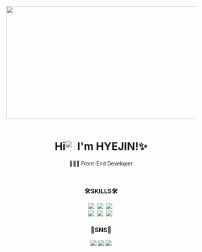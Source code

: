 <div align =center>
<img src= "https://mblogthumb-phinf.pstatic.net/MjAxODA1MDZfMTQ3/MDAxNTI1NTUzNjg4NzA3.MMCUmid7CHdrLAzWID6U7OLxsTRroOqtuffmNT41LzAg.WN_p0TbKZZFmAt_3DREM3LM0t6qWHvirVUvkBqostOsg.PNG.jhk3749/image.png?type=w800" height =300px width= 600px>
<!--   <img src= "https://media1.giphy.com/media/S8CP75HP0PB5Wvg47C/giphy.gif?cid=790b76115c9b6fb422693b57f393967bc6185dd9b06fe94a&rid=giphy.gif&ct=g" height =300px width= 300px> -->
 </div>

 
<br/>


<div align =center>
 
 ### <h1 align =center> Hi<img src="https://media.giphy.com/media/hvRJCLFzcasrR4ia7z/giphy.gif" width="25px"> I'm HYEJIN!✨ </h1>
 
 <p> 👩🏻‍💻 Front-End Developer </p>
</div>
</p>

 <br/>
 
<div align="center">
  <h3>🛠SKILLS🛠</h3>
  <img src="https://img.shields.io/badge/JavaScript-F7DF1E?style=flat&logo=JavaScript&logoColor=white"/></a>&nbsp
  <img src="https://img.shields.io/badge/HTML5-E34F26?style=flat&logo=HTML5&logoColor=white"/></a>&nbsp
  <img src="https://img.shields.io/badge/CSS3-1572B6?style=flat&logo=CSS3&logoColor=white"/></a>&nbsp
  <br/>
  <img src="https://img.shields.io/badge/React-61DAFB?style=flat&logo=React&logoColor=white"/></a>&nbsp
  <img src="https://img.shields.io/badge/Redux-764ABC?style=flat&logo=Redux&logoColor=white"/></a>&nbsp
  <img src="https://img.shields.io/badge/styled components-DB7093?style=flat&logo=styled components&logoColor=white"/></a>&nbsp
</div>


### <p align =center>🧡SNS🧡</p>
<div align =center>
 
 <a href="https://www.instagram.com/hzziins/" target="_blank">
  <img src="https://img.shields.io/badge/instagram-E4405F?style=flat&logo=instagram&logoColor=white"/></a> 
 <a href="https://zinny-22.tistory.com/" target="_blank">
  <img src="https://img.shields.io/badge/blog-000000?style=flat&logo=blogger&logoColor=white"/></a>
 <a href ="https://www.notion.so/zinnys-/I-m-HyeJin-598d207b671c4341b8be1f8a434b3b63" target="_blank"><img src ="https://camo.githubusercontent.com/7ab436ab25e4c27dfc2e2d9013daf26d66f023e946e63aaf2391c046acd3a594/68747470733a2f2f696d672e736869656c64732e696f2f62616467652f4e6f74696f6e2d3030303030303f7374796c653d666c6174266c6f676f3d4e6f74696f6e266c6f676f436f6c6f723d7768697465"/></a>
</div>



<!-- <br/><br/>
<div align =center>
<a href="https://hits.seeyoufarm.com"><img src="https://hits.seeyoufarm.com/api/count/incr/badge.svg?url=https%3A%2F%2Fgithub.com%2Fzinny22&count_bg=%23D9CDE7&title_bg=%239E60BC&icon=&icon_color=%23FFFFFF&title=hits&edge_flat=false"/></a>
</div> -->


<!--
**zinny22/zinny22** is a ✨ _special_ ✨ repository because its `README.md` (this file) appears on your GitHub profile.

Here are some ideas to get you started:




- 🔭 I’m currently working on ...
- 🌱 I’m currently learning ...
- 👯 I’m looking to collaborate on ...
- 🤔 I’m looking for help with ...
- 💬 Ask me about ...
- 📫 How to reach me: ...
- 😄 Pronouns: ...

- ⚡ Fun fact: ...
-->


